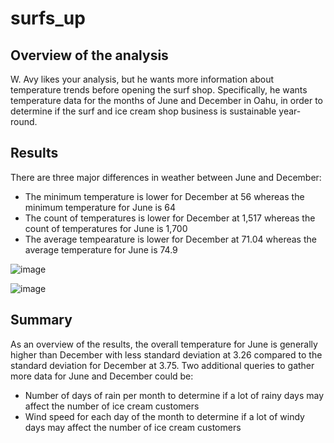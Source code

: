 # surfs_up

## Overview of the analysis

W. Avy likes your analysis, but he wants more information about temperature trends before opening the surf shop. Specifically, he wants temperature data for the months of June and December in Oahu, in order to determine if the surf and ice cream shop business is sustainable year-round.

## Results

There are three major differences in weather between June and December:
- The minimum temperature is lower for December at 56 whereas the minimum temperature for June is 64
- The count of temperatures is lower for December at 1,517 whereas the count of temperatures for June is 1,700 
- The average tempearature is lower for December at 71.04 whereas the average temperature for June is 74.9

![image](https://user-images.githubusercontent.com/76754655/115122697-50353e00-9f87-11eb-94ac-052267ed2307.png)

![image](https://user-images.githubusercontent.com/76754655/115122712-63480e00-9f87-11eb-9985-dcf9eecb04bd.png)

## Summary

As an overview of the results, the overall temperature for June is generally higher than December with less standard deviation at 3.26 compared to the standard deviation for December at 3.75. Two additional queries to gather more data for June and December could be:

- Number of days of rain per month to determine if a lot of rainy days may affect the number of ice cream customers
- Wind speed for each day of the month to determine if a lot of windy days may affect the number of ice cream customers

